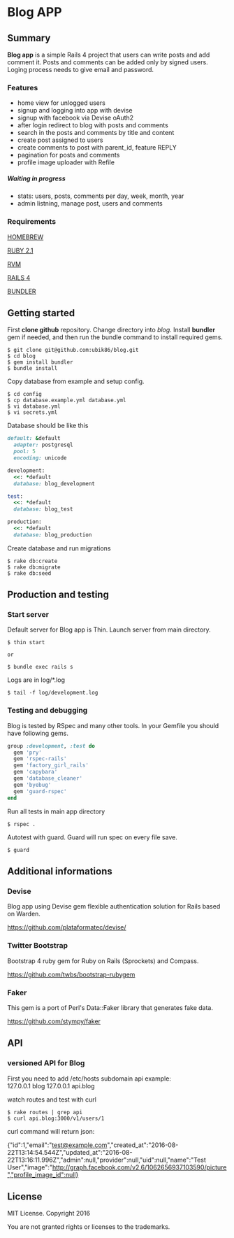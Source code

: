 # Blog APP 

## Summary

**Blog app** is a simple Rails 4 project that users can write posts and add comment it.
Posts and comments can be added only by signed users. 
Loging process needs to give email and password.


### Features

- home view for unlogged users
- signup and logging into app with devise
- signup with facebook via Devise oAuth2
- after login redirect to blog with posts and comments
- search in the posts and comments by title and content
- create post assigned to users
- create comments to post with parent_id, feature REPLY
- pagination for posts and comments
- profile image uploader with Refile


##### Waiting in progress
- stats: users, posts, comments per day, week, month, year
- admin listning, manage post, users and comments

### Requirements


[HOMEBREW](http://brew.sh)

[RUBY 2.1](https://www.ruby-lang.org)

[RVM](https://rvm.io)

[RAILS 4](https://github.com/rails/rails)

[BUNDLER](http://bundler.io)


## Getting started


First **clone github** repository.
Change directory into _blog_.
Install **bundler** gem if needed, and then run the bundle command to install required gems.

 
```console
$ git clone git@github.com:ubik86/blog.git
$ cd blog
$ gem install bundler
$ bundle install
```

Copy database from example and setup config.

```console
$ cd config
$ cp database.example.yml database.yml
$ vi database.yml
$ vi secrets.yml

```

Database should be like this

```ruby
default: &default
  adapter: postgresql
  pool: 5
  encoding: unicode

development:
  <<: *default
  database: blog_development

test:
  <<: *default
  database: blog_test

production:
  <<: *default
  database: blog_production

```


Create database and run migrations

```console
$ rake db:create
$ rake db:migrate
$ rake db:seed
```


## Production and testing


### Start server

Default server for Blog app is Thin. Launch server from main directory.

```console
$ thin start

or

$ bundle exec rails s
```

Logs are in log/*.log

```console
$ tail -f log/development.log
```


### Testing and debugging


Blog is tested by RSpec and many other tools.
In your Gemfile you should have following gems.

```ruby
group :development, :test do
  gem 'pry'
  gem 'rspec-rails'
  gem 'factory_girl_rails'
  gem 'capybara'
  gem 'database_cleaner'
  gem 'byebug'
  gem 'guard-rspec'
end
```

Run all tests in main app directory
```console
$ rspec .
```

Autotest with guard. Guard will run spec on every file save.
```console
$ guard
```



## Additional informations


### Devise

Blog app using Devise gem flexible authentication solution for Rails based on Warden.

https://github.com/plataformatec/devise/



### Twitter Bootstrap

Bootstrap 4 ruby gem for Ruby on Rails (Sprockets) and Compass.

https://github.com/twbs/bootstrap-rubygem



### Faker

This gem is a port of Perl's Data::Faker library that generates fake data.

https://github.com/stympy/faker


## API

### versioned API for Blog

First you need to add /etc/hosts subdomain api
example:  
127.0.0.1  blog
127.0.0.1  api.blog

watch routes and test with curl
```console
$ rake routes | grep api
$ curl api.blog:3000/v1/users/1
```

curl command will return json:

{"id":1,"email":"test@example.com","created_at":"2016-08-22T13:14:54.544Z","updated_at":"2016-08-22T13:16:11.996Z","admin":null,"provider":null,"uid":null,"name":"Test User","image":"http://graph.facebook.com/v2.6/1062656937103590/picture","profile_image_id":null}



## License

MIT License. Copyright 2016

You are not granted rights or licenses to the trademarks.